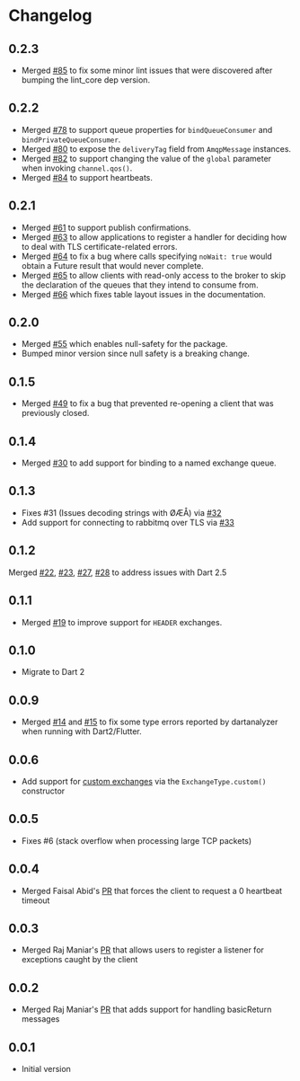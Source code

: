 # Changelog

## 0.2.3

- Merged [#85](https://github.com/achilleasa/dart_amqp/pull/85) to fix some minor lint issues that were discovered after bumping the lint_core dep version.

## 0.2.2

- Merged [#78](https://github.com/achilleasa/dart_amqp/pull/78) to support queue properties for `bindQueueConsumer` and `bindPrivateQueueConsumer`.
- Merged [#80](https://github.com/achilleasa/dart_amqp/pull/80) to expose the `deliveryTag` field from `AmqpMessage` instances.
- Merged [#82](https://github.com/achilleasa/dart_amqp/pull/82) to support changing the value of the `global` parameter when invoking `channel.qos()`.
- Merged [#84](https://github.com/achilleasa/dart_amqp/pull/84) to support heartbeats.

## 0.2.1

- Merged [#61](https://github.com/achilleasa/dart_amqp/pull/61) to support
publish confirmations.
- Merged [#63](https://github.com/achilleasa/dart_amqp/pull/63) to allow applications
to register a handler for deciding how to deal with TLS certificate-related errors.
- Merged [#64](https://github.com/achilleasa/dart_amqp/pull/64) to fix a bug
where calls specifying `noWait: true` would obtain a Future result that would never complete.
- Merged [#65](https://github.com/achilleasa/dart_amqp/pull/65) to allow clients
with read-only access to the broker to skip the declaration of the queues that they intend to consume from.
- Merged [#66](https://github.com/achilleasa/dart_amqp/pull/66) which fixes table layout issues in the documentation.

## 0.2.0

- Merged [#55](https://github.com/achilleasa/dart_amqp/pull/55) which enables
null-safety for the package.
- Bumped minor version since null safety is a breaking change.

## 0.1.5

- Merged [#49](https://github.com/achilleasa/dart_amqp/pull/49) to fix a bug
that prevented re-opening a client that was previously closed.

## 0.1.4

- Merged [#30](https://github.com/achilleasa/dart_amqp/pull/30) to add support
for binding to a named exchange queue.

## 0.1.3

- Fixes #31 (Issues decoding strings with ØÆÅ) via [#32](https://github.com/achilleasa/dart_amqp/pull/32)
- Add support for connecting to rabbitmq over TLS via [#33](https://github.com/achilleasa/dart_amqp/pull/33)

## 0.1.2

 Merged [#22](https://github.com/achilleasa/dart_amqp/pull/22), [#23](https://github.com/achilleasa/dart_amqp/pull/23),
 [#27](https://github.com/achilleasa/dart_amqp/pull/27), [#28](https://github.com/achilleasa/dart_amqp/pull/27)
 to address issues with Dart 2.5

## 0.1.1

- Merged [#19](https://github.com/achilleasa/dart_amqp/pull/19) to improve support for `HEADER` exchanges.

## 0.1.0

- Migrate to Dart 2

## 0.0.9

- Merged [#14](https://github.com/achilleasa/dart_amqp/pull/14) and [#15](https://github.com/achilleasa/dart_amqp/pull/15)
to fix some type errors reported by dartanalyzer when running with Dart2/Flutter.

## 0.0.6

- Add support for [custom exchanges](https://github.com/achilleasa/dart_amqp/pull/7) via the `ExchangeType.custom()` constructor

## 0.0.5

- Fixes #6 (stack overflow when processing large TCP packets)

## 0.0.4

- Merged Faisal Abid's [PR](https://github.com/achilleasa/dart_amqp/pull/5) that
forces the client to request a 0 heartbeat timeout

## 0.0.3

- Merged Raj Maniar's [PR](https://github.com/achilleasa/dart_amqp/pull/3) that
allows users to register a listener for exceptions caught by the client

## 0.0.2

- Merged Raj Maniar's [PR](https://github.com/achilleasa/dart_amqp/pull/2) that adds support for handling basicReturn
messages

## 0.0.1

- Initial version
